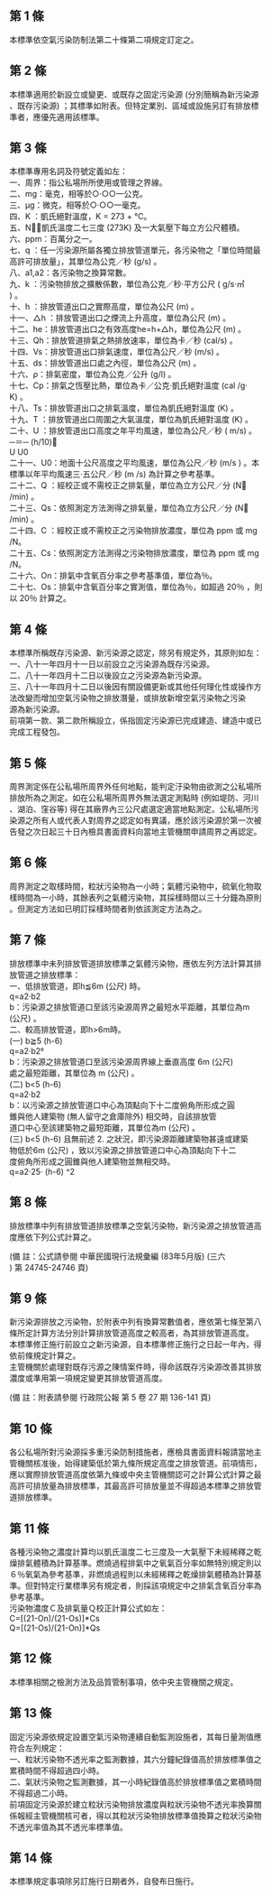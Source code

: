 第 1 條
-------
本標準依空氣污染防制法第二十條第二項規定訂定之。

第 2 條
-------
本標準適用於新設立或變更、或既存之固定污染源 (分別簡稱為新污染源  
、既存污染源) ；其標準如附表。但特定業別、區域或設施另訂有排放標  
準者，應優先適用該標準。

第 3 條
-------
本標準專用名詞及符號定義如左：  
一、周界：指公私場所所使用或管理之界線。  
二、mg：毫克，相等於○‧○○一公克。  
三、μg：微克，相等於○‧○○一毫克。  
四、K ：凱氏絕對溫度，K = 273 + ℃。  
五、N：凱氏溫度二七三度 (273K) 及一大氣壓下每立方公尺體積。  
六、ppm：百萬分之一。  
七、q ：任一污染源所屬各獨立排放管道單元，各污染物之「單位時間最  
    高許可排放量」，其單位為公克／秒 (g/s) 。  
八、a1,a2：各污染物之換算常數。  
九、k ：污染物排放之擴散係數，單位為公克／秒‧平方公尺 ( g/s‧㎡  
    ) 。  
十、h ：排放管道出口之實際高度，單位為公尺 (m) 。  
十一、△h ：排放管道出口之煙流上升高度，單位為公尺 (m) 。  
十二、he：排放管道出口之有效高度he=h+△h，單位為公尺 (m) 。  
十三、Qh：排放管道排氣之熱排放速率，單位為卡／秒 (cal/s) 。  
十四、Vs：排放管道出口排氣速度，單位為公尺／秒 (m/s) 。  
十五、ds：排放管道出口處之內徑，單位為公尺 (m) 。  
十六、ρ：排氣密度，單位為公克／公升 (g/l) 。  
十七、Cp：排氣之恆壓比熱，單位為卡／公克‧凱氏絕對溫度 (cal /g‧  
      K) 。  
十八、Ts：排放管道出口之排氣溫度，單位為凱氏絕對溫度 (K) 。  
十九、T ：排放管道出口周圍之大氣溫度，單位為凱氏絕對溫度 (K) 。  
二十、U ：排放管道出口高度之年平均風速，單位為公尺／秒 ( m/s) 。  
      ─＝─ (h/10)  
      U   U0  
二十一、U0：地面十公尺高度之平均風速，單位為公尺／秒 (m/s ) 。本  
        標準以年平均風速三‧五公尺／秒 (m /s) 為計算之參考基準。  
二十二、Q ：經校正或不需校正之排氣量，單位為立方公尺／分 (N  
        /min) 。  
二十三、Qs：依照測定方法測得之排氣量，單位為立方公尺／分 (N  
        /min) 。  
二十四、C ：經校正或不需校正之污染物排放濃度，單位為 ppm  或 mg  
        /N。  
二十五、Cs：依照測定方法測得之污染物排放濃度，單位為 ppm  或 mg  
        /N。  
二十六、On：排氣中含氧百分率之參考基準值，單位為％。  
二十七、Os：排氣中含氧百分率之實測值，單位為％，如超過 20％ ，則  
        以 20％ 計算之。

第 4 條
-------
本標準所稱既存污染源、新污染源之認定，除另有規定外，其原則如左：  
一、八十一年四月十一日以前設立之污染源為既存污染源。  
二、八十一年四月十二日以後設立之污染源為新污染源。  
三、八十一年四月十二日以後因有關設備更新或其他任何理化性或操作方  
    法改變而增加空氣污染物之排放潛量，或排放新增空氣污染物之污染  
    源為新污染源。  
前項第一款、第二款所稱設立，係指固定污染源已完成建造、建造中或已  
完成工程發包。

第 5 條
-------
周界測定係在公私場所周界外任何地點，能判定汙染物由欲測之公私場所  
排放所為之測定。如在公私場所周界外無法選定測點時 (例如堤防、河川  
、湖泊、窪谷等) 得在其廠界內三公尺處選定適當地點測定。公私場所污  
染源之所有人或代表人對周界之認定如有異議，應於該污染源於第一次被  
告發之次日起三十日內檢具書面資料向當地主管機關申請周界之再認定。

第 6 條
-------
周界測定之取樣時間，粒狀污染物為一小時；氣體污染物中，硫氧化物取  
樣時間為一小時，其餘表列之氣體污染物，其採樣時間以三十分鐘為原則  
。但測定方法如已明訂採樣時間者則依該測定方法為之。

第 7 條
-------
排放標準中未列排放管道排放標準之氣體污染物，應依左列方法計算其排  
放管道之排放標準：  
一、低排放管道，即h≦6m (公尺) 時。  
    q=a2‧b2  
    b：污染源之排放管道口至該污染源周界之最短水平距離，其單位為m  
       (公尺) 。  
二、較高排放管道，即h>6m時。  
 (一) b≧5 (h-6)  
      q=a2‧b2  
       b：污染源之排放管道口至該污染源周界線上垂直高度 6m (公尺)  
         處之最短距離，其單位為 m (公尺) 。  
 (二) b<5 (h-6)  
      q=a2‧b2  
       b：以污染源之排放管道口中心為頂點向下十二度俯角所形成之圓  
          錐與他人建築物 (無人留守之倉庫除外) 相交時，自該排放管  
          道口中心至該建築物之最短距離，其單位為m (公尺) 。  
 (三) b<5 (h-6) 且無前述 2. 之狀況，即污染源距離建築物甚遠或建築  
      物低於6m (公尺) ，致以污染源之排放管道口中心為頂點向下十二  
      度俯角所形成之圓錐與他人建築物並無相交時。  
      q=a2‧25‧ (h-6) ^2

第 8 條
-------
排放標準中列有排放管道排放標準之空氣污染物，新污染源之排放管道高  
度應依下列公式計算之。  
  
 (備      註：公式請參閱 中華民國現行法規彙編 (83年5月版)  (三六  
  ) 第 24745-24746 頁)

第 9 條
-------
新污染源排放之污染物，於附表中列有換算常數值者，應依第七條至第八  
條所定計算方法分別計算排放管道高度之較高者，為其排放管道高度。  
本標準修正施行前設立之新污染源，自本標準修正施行之日起一年內，得  
依前條規定計算之。  
主管機關於處理對既存污源之陳情案件時，得命該既存污染源改善其排放  
濃度或準用第一項規定變更其排放管道高度。  
  
 (備      註：附表請參閱 行政院公報 第 5 卷 27 期 136-141 頁)

第 10 條
--------
各公私場所對污染源採多重污染防制措施者，應檢具書面資料報請當地主  
管機關核准後，始得建築低於第九條所規定高度之排放管道。前項情形，  
應以實際排放管道高度依第九條或中央主管機關認可之計算公式計算之最  
高許可排放量為排放標準，其最高許可排放量並不得超過本標準之排放管  
道排放標準。

第 11 條
--------
各種污染物之濃度計算均以凱氏溫度二七三度及一大氣壓下未經稀釋之乾  
燥排氣體積為計算基準。燃燒過程排氣中之氧氣百分率如無特別規定則以  
６％氧氣為參考基準，非燃燒過程則以未經稀釋之乾燥排氣體積為計算基  
準。但對特定行業標準另有規定者，則採該項規定中之排氣含氧百分率為  
參考基準。  
污染物濃度Ｃ及排氣量Ｑ校正計算公式如左：  
C=[(21-On)/(21-Os)]*Cs  
Q=[(21-Os)/(21-On)]*Qs

第 12 條
--------
本標準相關之檢測方法及品質管制事項，依中央主管機關之規定。

第 13 條
--------
固定污染源依規定設置空氣污染物連續自動監測設施者，其每日量測值應  
符合左列規定：  
一、粒狀污染物不透光率之監測數據，其六分鐘紀錄值高於排放標準值之  
    累積時間不得超過四小時。  
二、氣狀污染物之監測數據，其一小時紀錄值高於排放標準值之累積時間  
    不得超過二小時。  
前項固定污染源於建立粒狀污染物排放濃度與粒狀污染物不透光率換算關  
係報經主管機關核可者，得以其粒狀污染物排放標準值換算之粒狀污染物  
不透光率值為其不透光率標準值。

第 14 條
--------
本標準規定事項除另訂施行日期者外，自發布日施行。

